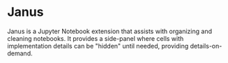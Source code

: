 # Janus
Janus is a Jupyter Notebook extension that assists with organizing and cleaning
notebooks. It provides a side-panel where cells with implementation details can
be "hidden" until needed, providing details-on-demand.
